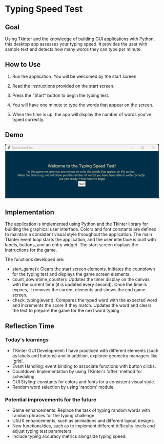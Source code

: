 # Typing Speed Test

## Goal
Using Tkinter and the knowledge of building GUI applications with Python, this desktop app assesses your typing speed. It provides the user with sample text and detects how many words they can type per minute.


## How to Use
1. Run the application. You will be welcomed by the start screen.

2. Read the instructions provided on the start screen.

3. Press the "Start" button to begin the typing test.

4. You will have one minute to type the words that appear on the screen.

5. When the time is up, the app will display the number of words you've typed correctly.

## Demo
![](Demo.gif)

## Implementation
The application is implemented using Python and the Tkinter library for building the graphical user interface. Colors and font constants are defined to maintain a consistent visual style throughout the application. The main Tkinter event loop starts the application, and the user interface is built with labels, buttons, and an entry widget. The start screen displays the instructions for the game.

The functions developed are:
- start_game(): Clears the start screen elements, initiates the countdown for the typing test and displays the game screen elements.
- count_down(time_counter): Updates the timer display on the canvas with the current time (it is updated every second). Once the time is expires, it removes the current elements and shows the end game screen.
- check_typing(event): Compares the typed word with the expected word and increments the score if they match. Updates the word and clears the text to prepare the game for the next word typing.



## Reflection Time

### Today's learnings
- TKinter GUI Development: I have practiced with different elements (such as labels and buttons) and in addition, explored geometry managers like 'grid'.
- Event Handling: event binding to associate functions with button clicks.
- Countdown Implementation by using TKinter's 'after' method for scheduling.
- GUI Styling: constants for colors and fonts for a consistent visual style.
- Random word selection by using 'random' module.

### Potential improvements for the future
- Game enhancements: Replace the task of typing random words with random phrases for the typing challenge.
- UI/UX enhancements, such as animations and different layout designs.
- New functionalities, such as to implement different difficulty levels and adjust typing test parameters.
- Include typing accuracy metrics alongside typing speed.
